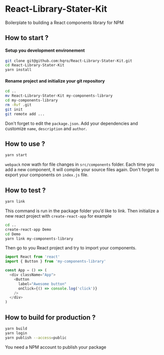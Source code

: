 # React-Library-Stater-Kit

Boilerplate to building a React components library for NPM

## How to start ?

#### Setup you development environement

```bash
git clone git@github.com:hqro/React-Library-Stater-Kit.git
cd React-Library-Stater-Kit
yarn install
```

#### Rename project and initialize your git repository

```bash
cd ..
mv React-Library-Stater-Kit my-components-library
cd my-components-library
rm -Rvf .git
git init
git remote add ...
```

Don't forget to edit the `package.json`. Add your dependencies and customize `name`, `description` and `author`.

## How to use ?

```bash
yarn start
```

`webpack` now wath for file changes in `src/components` folder. Each time you add a new component, it will compile your source files again. Don't forget to export your components on `index.js` file.


## How to test ?

```bash
yarn link
```

This command is run in the package folder you’d like to link. Then initialize a new react project with `create-react-app` for example

```bash
cd ..
create-react-app Demo
cd Demo
yarn link my-components-library
```

Then go to you React project and try to import your components.

```javascript
import React from 'react'
import { Button } from 'my-components-library'

const App = () => (
  <div className="App">
    <Button
      label="Awesome button"
      onClick={() => console.log('click')}
    />
  </div>
)
```

## How to build for production ?

```bash
yarn build
yarn login
yarn publish --access=public
```

You need a NPM account to publish your package
